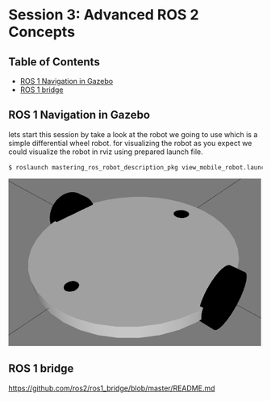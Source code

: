 # Session 3: Advanced ROS 2 Concepts

## Table of Contents

- [ROS 1 Navigation in Gazebo](#ros_1_navigation_in_gazebo)
- [ROS 1 bridge](#ros_1_bridge)

## ROS 1 Navigation in Gazebo

lets start this session by take a look at the robot we going to use which is a simple differential wheel robot. for visualizing the robot as you expect we could visualize the robot in rviz using prepared launch file.
```bash
$ roslaunch mastering_ros_robot_description_pkg view_mobile_robot.launch
```
![Differential Wheeled Robot Visualization](diff_wheeled_robot_visualization.png)

## ROS 1 bridge

https://github.com/ros2/ros1_bridge/blob/master/README.md